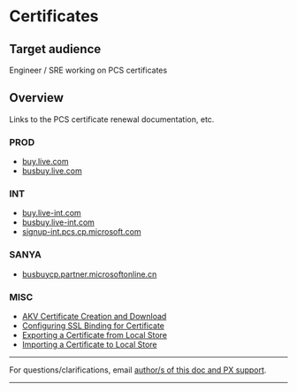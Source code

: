 # Certificates

## Target audience
Engineer / SRE working on PCS certificates

## Overview
Links to the PCS certificate renewal documentation, etc.
  

### PROD
  - [buy.live.com](https://microsoft.sharepoint.com/:w:/t/PaymentExperience/EbCkMCY772FDqIvW0MgYD6EBAA8UhMLWCKhMlz0vWbh61g?e=2ZSEeX)  
  - [busbuy.live.com](https://microsoft.sharepoint.com/:w:/t/PaymentExperience/ERbSuG26HkVDrgIRwxvDEY0BUoJe8NkZ4X6D7edPlNBCng?e=Yd7Bte)
 
### INT
  - [buy.live-int.com](https://microsoft.sharepoint.com/:w:/t/PaymentExperience/EbGLFdYonJZKsX9dnb8W-VIBSgHE8eh7dVUY5QReZmceQw?e=02HpYX)  
  - [busbuy.live-int.com](https://microsoft.sharepoint.com/:w:/t/PaymentExperience/EXQjDOoUtVxGq1E3cwmxscMBMu1poDaUOxXERY8kR-PXOw?e=LwXUeF)
  - [signup-int.pcs.cp.microsoft.com](https://microsoft.sharepoint.com/:w:/t/PaymentExperience/Ea04NZraEz9MppLR5_KMdg8BHrv59PQ6EbFPK-KhDBqD6Q?e=0A2UWJ)

### SANYA
  - [busbuycp.partner.microsoftonline.cn](./sanya-rps-certificate.md)

### MISC

  - [AKV Certificate Creation and Download](https://microsoft.sharepoint.com/:w:/t/PaymentExperience/EQKIzptIlrlFq3ALsRf7vmkB-nX1n4soBxcSvYGpnMuOow?e=4jAXgt)
  - [Configuring SSL Binding for Certificate](https://microsoft.sharepoint.com/:w:/t/PaymentExperience/EcAsCGYAEr9PqqPwsiEi4UYBsMFRNcQFIIdd2iQ76_5xeg?e=kbwYYV)
  - [Exporting a Certificate from Local Store](https://microsoft.sharepoint.com/:w:/t/PaymentExperience/EfosDTMPfoJCvNuVt-od8SYB3bJvvCQGnNMNiJ4H0YQNRA?e=1LxOkE)
  - [Importing a Certificate to Local Store](https://microsoft.sharepoint.com/:w:/t/PaymentExperience/Eb7b_SZOyNpKgRy0cCaROXABS2wDlOtzkYNerHOVTAsZTA?e=vHruLK)
---
For questions/clarifications, email [author/s of this doc and PX support](mailto:mccordmatt@microsoft.com?cc=PXSupport@microsoft.com&subject=Docs%20-%pcs/engineering/certificates.md).
<!--
- Replace "mccordmatt" with the document owner's alias
- Replace "development/doc-template.md" with the actual file name
-->

---